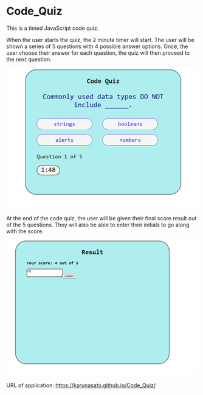 # Code_Quiz

This is a timed JavaScript code quiz.

When the user starts the quiz, the 2 minute timer will start.
The user will be shown a series of 5 questions with 4 possible answer options. Once, the user choose their answer for each question, the quiz will then proceed to the next question.

<img src= "Assets\Quiz.PNG">

At the end of the code quiz, the user will be given their final score result out of the 5 questions. They will also be able to enter their initials to go along with the score.

<img src="Assets\Results.PNG">

URL of application: https://karunasato.github.io/Code_Quiz/ 